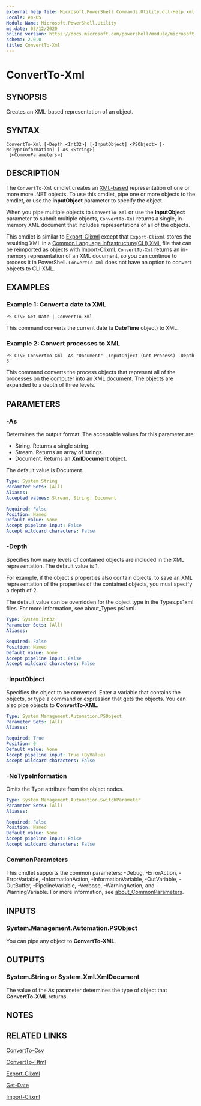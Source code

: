 ```yaml
---
external help file: Microsoft.PowerShell.Commands.Utility.dll-Help.xml
Locale: en-US
Module Name: Microsoft.PowerShell.Utility
ms.date: 03/12/2020
online version: https://docs.microsoft.com/powershell/module/microsoft.powershell.utility/convertto-xml?view=powershell-7.2&WT.mc_id=ps-gethelp
schema: 2.0.0
title: ConvertTo-Xml
---
```

# ConvertTo-Xml

## SYNOPSIS
Creates an XML-based representation of an object.

## SYNTAX

```
ConvertTo-Xml [-Depth <Int32>] [-InputObject] <PSObject> [-NoTypeInformation] [-As <String>]
 [<CommonParameters>]
```

## DESCRIPTION

The `ConvertTo-Xml` cmdlet creates an [XML-based](/dotnet/api/system.xml.xmldocument) representation
of one or more more .NET objects. To use this cmdlet, pipe one or more objects to the
cmdlet, or use the **InputObject** parameter to specify the object.

When you pipe multiple objects to `ConvertTo-Xml` or use the **InputObject** parameter to submit
multiple objects, `ConvertTo-Xml` returns a single, in-memory XML document that includes
representations of all of the objects.

This cmdlet is similar to [Export-Clixml](./Export-Clixml.md) except that `Export-Clixml` stores the
resulting XML in a [Common Language Infrastructure(CLI) XML](https://www.ecma-international.org/publications/standards/Ecma-335.htm)
file that can be reimported as objects with [Import-Clixml](./Import-Clixml.md). `ConvertTo-Xml`
returns an in-memory representation of an XML document, so you can continue to process it in
PowerShell. `ConvertTo-Xml` does not have an option to convert objects to CLI XML.

## EXAMPLES

### Example 1: Convert a date to XML

```
PS C:\> Get-Date | ConvertTo-Xml
```

This command converts the current date (a **DateTime** object) to XML.

### Example 2: Convert processes to XML

```
PS C:\> ConvertTo-Xml -As "Document" -InputObject (Get-Process) -Depth 3
```

This command converts the process objects that represent all of the processes on the computer into
an XML document. The objects are expanded to a depth of three levels.

## PARAMETERS

### -As

Determines the output format.
The acceptable values for this parameter are:

- String.
Returns a single string.
- Stream.
Returns an array of strings.
- Document.
Returns an **XmlDocument** object.

The default value is Document.

```yaml
Type: System.String
Parameter Sets: (All)
Aliases:
Accepted values: Stream, String, Document

Required: False
Position: Named
Default value: None
Accept pipeline input: False
Accept wildcard characters: False
```

### -Depth

Specifies how many levels of contained objects are included in the XML representation. The default
value is 1.

For example, if the object's properties also contain objects, to save an XML representation of the
properties of the contained objects, you must specify a depth of 2.

The default value can be overridden for the object type in the Types.ps1xml files. For more
information, see about_Types.ps1xml.

```yaml
Type: System.Int32
Parameter Sets: (All)
Aliases:

Required: False
Position: Named
Default value: None
Accept pipeline input: False
Accept wildcard characters: False
```

### -InputObject

Specifies the object to be converted. Enter a variable that contains the objects, or type a command
or expression that gets the objects. You can also pipe objects to **ConvertTo-XML**.

```yaml
Type: System.Management.Automation.PSObject
Parameter Sets: (All)
Aliases:

Required: True
Position: 0
Default value: None
Accept pipeline input: True (ByValue)
Accept wildcard characters: False
```

### -NoTypeInformation

Omits the Type attribute from the object nodes.

```yaml
Type: System.Management.Automation.SwitchParameter
Parameter Sets: (All)
Aliases:

Required: False
Position: Named
Default value: None
Accept pipeline input: False
Accept wildcard characters: False
```

### CommonParameters

This cmdlet supports the common parameters: -Debug, -ErrorAction, -ErrorVariable,
-InformationAction, -InformationVariable, -OutVariable, -OutBuffer, -PipelineVariable, -Verbose,
-WarningAction, and -WarningVariable. For more information, see [about_CommonParameters](https://go.microsoft.com/fwlink/?LinkID=113216).

## INPUTS

### System.Management.Automation.PSObject

You can pipe any object to **ConvertTo-XML**.

## OUTPUTS

### System.String or System.Xml.XmlDocument

The value of the *As* parameter determines the type of object that **ConvertTo-XML** returns.

## NOTES

## RELATED LINKS

[ConvertTo-Csv](ConvertTo-Csv.md)

[ConvertTo-Html](ConvertTo-Html.md)

[Export-Clixml](Export-Clixml.md)

[Get-Date](Get-Date.md)

[Import-Clixml](Import-Clixml.md)

